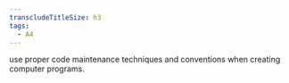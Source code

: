 ```yaml
---
transcludeTitleSize: h3
tags:
  - A4
---
```

use proper code maintenance techniques and conventions when creating computer programs.